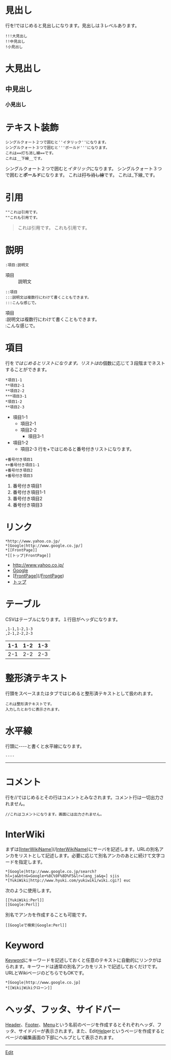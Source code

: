 ---
---
# 見出し
行を!ではじめると見出しになります。見出しは３レベルあります。
```
!!!大見出し
!!中見出し
!小見出し
```
# 大見出し
## 中見出し
### 小見出し

# テキスト装飾
```
シングルクォート２つで囲むと''イタリック''になります。
シングルクォート３つで囲むと'''ボールド'''になります。
これは==打ち消し線==です。
これは__下線__です。
```
シングルクォート２つで囲むと*イタリック*になります。
シングルクォート３つで囲むと**ボールド**になります。
これは~~打ち消し線~~です。
これは_下線_です。

# 引用
```
""これは引用です。
""これも引用です。
```
> これは引用です。
> これも引用です。

# 説明
```
:項目:説明文
```
<dl>
  <dt>項目</dt><dd>説明文
</dd>
</dl>

```
::項目
:::説明文は複数行にわけて書くこともできます。
:::こんな感じで。
```
<dl>
  <dt>項目
</dt><dd></dd>
  <dt>:説明文は複数行にわけて書くこともできます。
</dt><dd></dd>
  <dt>:こんな感じで。
</dt><dd></dd>
</dl>

# 項目
行を*ではじめるとリストになります。リストは*の個数に応じて３段階までネストすることができます。
```
*項目1-1
**項目2-1
**項目2-2
***項目3-1
*項目1-2
**項目2-3
```
* 項目1-1
   * 項目2-1
   * 項目2-2
      * 項目3-1
* 項目1-2
   * 項目2-3
行を+ではじめると番号付きリストになります。
```
+番号付き項目1
++番号付き項目1-1
+番号付き項目2
+番号付き項目3
```
1. 番号付き項目1
  1. 番号付き項目1-1
1. 番号付き項目2
1. 番号付き項目3

# リンク
```
*http://www.yahoo.co.jp/
*[Google|http://www.google.co.jp/]
*[[FrontPage]]
*[[トップ|FrontPage]]
```
* http://www.yahoo.co.jp/
* [Google](http://www.google.co.jp/)
* [[FrontPage](/FrontPage)](/[FrontPage](/FrontPage))
* [トップ](/[FrontPage](/FrontPage))

# テーブル
CSVはテーブルになります。１行目がヘッダになります。
```
,1-1,1-2,1-3
,2-1,2-2,2-3
```
|1-1|1-2|1-3
|-----|-----|-----
|2-1|2-2|2-3

# 整形済テキスト
行頭をスペースまたはタブではじめると整形済テキストとして扱われます。
```
これは整形済テキストです。
入力したとおりに表示されます。
```

# 水平線
行頭に----と書くと水平線になります。
```
----
```
----

# コメント
行を//ではじめるとその行はコメントとみなされます。コメント行は一切出力されません。

```
//これはコメントになります。画面には出力されません。
```
<!-- これはコメントになります。画面には出力されません。 -->

# InterWiki
まずは[[InterWikiName](/InterWikiName)](/[InterWikiName](/InterWikiName))にサーバを記述します。URLの別名アンカをリストとして記述します。必要に応じて別名アンカのあとに続けて文字コードを指定します。
```
*[Google|http://www.google.co.jp/search?hl=ja&btnG=Google+%8C%9F%8D%F5&lr=lang_ja&q=] sjis
*[YukiWiki|http://www.hyuki.com/yukiwiki/wiki.cgi?] euc
```
次のように使用します。
```
[[YukiWiki:Perl]]
[[Google:Perl]]
```
別名でアンカを作成することも可能です。
```
[[Googleで検索|Google:Perl]]
```

# Keyword
[Keyword](/Keyword)にキーワードを記述しておくと任意のテキストに自動的にリンクがはられます。キーワードは通常の別名アンカをリストで記述しておくだけです。URLとWikiページのどちらでもOKです。
```
*[Google|http://www.google.co.jp]
*[[Wiki|Wikiクローン]]
```

# ヘッダ、フッタ、サイドバー
[Header](/Header)、[Footer](/Footer)、[Menu](/Menu)という名前のページを作成するとそれぞれヘッダ、フッタ、サイドバーが表示されます。また、Edit[Help](/Help)erというページを作成するとページの編集画面の下部にヘルプとして表示されます。




----
[Edit](https://github.com/vitroid/vitroid.github.io/edit/master/MD/Help_FSWiki.md)
